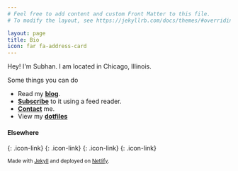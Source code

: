 ```yaml
---
# Feel free to add content and custom Front Matter to this file.
# To modify the layout, see https://jekyllrb.com/docs/themes/#overriding-theme-defaults

layout: page
title: Bio
icon: far fa-address-card
---
```

Hey! I'm Subhan. I am located in Chicago, Illinois.

Some things you can do

- Read my [**blog**](/blog).
- [**Subscribe**](/feed.xml) to it using a feed reader.
- [**Contact**](/contact) me.
- View my [**dotfiles**](https://github.com/khansubhan95/dotfiles.git)


#### Elsewhere

[<i class="fab fa-github fa-3x"></i>](https://github.com/khansubhan95){: .icon-link}
[<i class="fab fa-linkedin fa-3x"></i>](https://www.linkedin.com/in/khansubhan95){: .icon-link}
[<i class="fab fa-twitter fa-3x"></i>](https://twitter.com/khansubhan95){: .icon-link}
[<i class="fas fa-rss fa-3x"></i>](/feed.xml){: .icon-link}

<small>Made with [Jekyll](https://jekyllrb.com/) and deployed on [Netlify](https://www.netlify.com/).</small>
